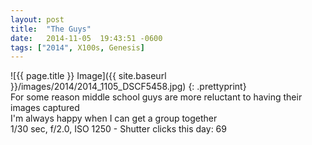 ```yaml
---
layout: post
title:  "The Guys"
date:   2014-11-05  19:43:51 -0600
tags: ["2014", X100s, Genesis]
---
```

![{{ page.title }} Image]({{ site.baseurl }}/images/2014/2014_1105_DSCF5458.jpg)
{: .prettyprint}  
For some reason middle school guys are more reluctant to having their images captured  
I'm always happy when I can get a group together  
1/30 sec, f/2.0, ISO 1250 - Shutter clicks this day: 69